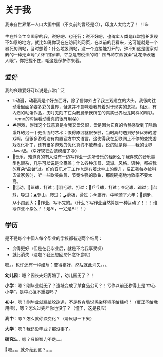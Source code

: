 # 关于我

我来自世界第一人口大国中国（不久前的曾经是😓），印度人太给力了！！!👍

生在社会主义国家的我，说好吧，也还行；说不好吧，也确实人类是非常擅长发现不如意的地方。就比如说你现在在访问的网页，在以前的我看来，这可能就是一个暴死的网站，当时想着：什么垃圾网站，没一个连接能打开的。殊不知这是国家对我的一种无声地“关怀”国家嘛，它总是有说法的的：国外的东西就会“乱花渐欲迷人眼”，你把握不住，咱这是保护你来着。

## 爱好

我的兴趣爱好可以说是非常广泛

- ✨动漫，动漫真是个好东西呀，除了信仰外占了我三观建立的大头。我很向往动漫里面多姿多彩的世界，但这并不意味着我有着对于现实的忽视。相反，有内涵的动漫作品，无时无刻不在向我展示我所在的真实世界也是同样的精彩。（emo的时候看动漫真的很有用😭）
- 🎮游戏，游戏这个玩意真是令我又爱又恨，爱是因为它真的令我感受到了除动漫外的另一个更全面的艺术；恨得原因就很多啦，当时真的遇到好多优秀的游戏啊，但很多游戏没有内置官方中文语言，这使得我在互联网上不停的查找游戏汉化补丁，还有很多游戏的优化真的不敢恭维，说的就是你——我的世界Java版。（幸好现在会装模组了😫）
- 🎵音乐，难道真的有人没有一边写作业一边听音乐的经历么？我喜欢的音乐类型也很杂，几乎可以说是全覆盖；什么各种乐器、流派、风格、语种，都被我的耳朵“品尝”过。好的音乐对于工作也是有着效率上的提升，反正我每次被叫去做家务时，听一些欧美曲风，节奏性强的歌曲，那刷碗拖地地效率不要太高。
- 💪运动，🏀篮球，打过；🏸羽毛球，打过；🏓乒乓球，打过；⚽足球，踢过；🎱台球，导过；⛰登山，爬过；🛹滑板，滑过；🚲骑行，中学骑了六年；🏃‍跑步，从小跑到大；📖作业，写不完的。（什么？写作业当然算是一种运动了！！！谁写作业不累么？！是AI，一定是AI！！）

## 学历

是不是每个中国人每个毕业的学校都有这两个结局：

- 变得更好（但是在我毕业后，就是不给我享受呗）
- 就此消失（没啦？我还想回来怀念怀念呢）

嗯。。也许还有一种结局：变得更好，然后就此消失。。。

**幼儿园**：嗯？园长夫妇离婚了，幼儿园无了？！

**小学**：嗯？刚毕业就无了？遗址变成了某食品公司？！亏你以前还称得上是“中心小学”，是中心但不重要吗？

**初中**：嗯？刚毕业就建塑胶跑道，不是教育局说污染环境不给建吗？（反正不给我用呗），嗯？怎么过完年你也没了？（懂了，这是报应）

**高中**：嗯？怎么就你没变化？（请反思一下奥）

**大学**：嗯？我还没毕业？那没事了。

**研究生**：嗯？只恨智力不足。。。

🧐嗯。。。就介绍到这？。。。

